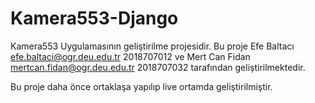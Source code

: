 # Kamera553-Django
Kamera553 Uygulamasının geliştirilme projesidir.
Bu proje  Efe Baltacı efe.baltaci@ogr.deu.edu.tr 2018707012 ve
          Mert Can Fidan mertcan.fidan@ogr.deu.edu.tr 2018707032 tarafından geliştirilmektedir.

Bu proje daha önce ortaklaşa yapılıp live ortamda geliştirilmiştir.